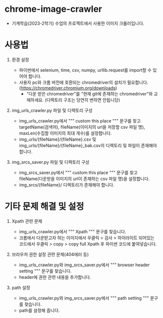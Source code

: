 # chrome-image-crawler

- 기계학습(2023-2학기) 수업의 프로젝트에서 사용한 이미지 크롤러입니다.

# 사용법

1. 환경 설정

   - 파이썬에서 selenium, time, csv, numpy, urllib.request를 import할 수 있어야 합니다.
   - 사용자 pc와 크롬 버전에 호환되는 chromedriver의 설치가 필요합니다. (https://chromedriver.chromium.org/downloads)
     - "다운 받은 chromedriver"를 "현재 git에 존재하는 chromedriver"와 교체하세요. (디렉토리 구조는 당연히 변하면 안됩니당)

2. img_urls_crawler.py 파일 및 디렉토리 구성

   - img_urls_crawler.py에서 """ custom this place """ 문구를 찾고 targetName(검색어), fileName(이미지의 url을 저장할 csv 파일 명), maxLen(수집할 이미지의 최대 개수)를 설정합니다.
   - img_urls/{fileName}/{fileName}.csv 및 img_urls/{fileName}/{fileName}\_bak.csv의 디렉토리 및 파일이 존재해야 합니다.

3. img_srcs_saver.py 파일 및 디렉토리 구성

   - img_srcs_saver.py에서 """ custom this place """ 문구를 찾고 fileName(다운받을 이미지의 url이 존재하는 csv 파일 명)을 설정합니다.
   - img_srcs/{fileName}/ 디렉토리가 존재해야 합니다.

# 기타 문제 해결 및 설정

1.  Xpath 관련 문제

    - img_urls_crawler.py에서 """ Xpath """ 문구를 찾습니다.
    - 크롬에서 다운받고자 하는 이미지에서 우클릭 > 검사 > 하이라이트 되어있는 코드에서 우클릭 > copy > copy full Xpath 후 파이썬 코드에 붙여넣습니다.

2.  브라우저 권한 설정 관련 문제(404에러 등)

    - img_urls_crawler.py와 img_srcs_saver.py에서 """ browser header setting """ 문구를 찾습니다.
    - header에 권한 관련 내용을 추가합니다.

3.  path 설정
    - img_urls_crawler.py와 img_srcs_saver.py에서 """ path setting """ 문구를 찾습니다.
    - path를 설정해 줍니다.
